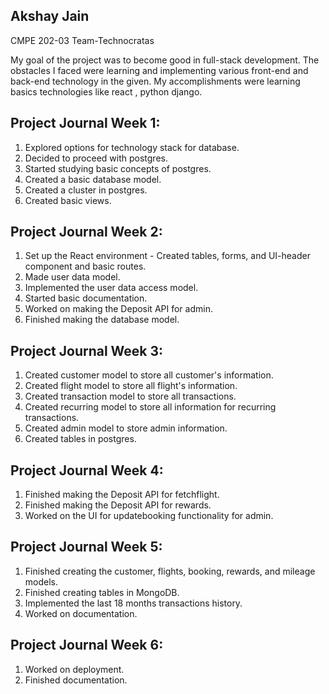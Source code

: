 ## Akshay Jain

CMPE 202-03 Team-Technocratas

My goal of the project was to become good in full-stack development. The obstacles I faced were learning and implementing various front-end and back-end technology in the given. My accomplishments were learning basics technologies like react , python django.

## Project Journal Week 1:
1. Explored options for technology stack for database. 
2. Decided to proceed with postgres.
3. Started studying basic concepts of postgres.
4. Created a basic database model.
5. Created a cluster in postgres.
6. Created basic views.


## Project Journal Week 2:
1. Set up the React environment - Created tables, forms, and UI-header component and basic routes.
2. Made user data model.
3. Implemented the user data access model.
4. Started basic documentation.
5. Worked on making the Deposit API for admin.
6. Finished making the database model.


## Project Journal Week 3:
1. Created customer model to store all customer's information.
2. Created flight model to store all flight's information.
3. Created transaction model to store all transactions.
4. Created recurring model to store all information for recurring transactions.
5. Created admin model to store admin information.
6. Created tables in postgres.


## Project Journal Week 4:
1. Finished making the Deposit API for fetchflight.
2. Finished making the Deposit API for rewards.
3. Worked on the UI for updatebooking functionality for admin.

## Project Journal Week 5:
1. Finished creating the customer, flights, booking, rewards, and mileage  models.
2. Finished creating tables in MongoDB.
3. Implemented the last 18 months transactions history.
4. Worked on documentation.

## Project Journal Week 6:
1. Worked on deployment.
2. Finished documentation.
